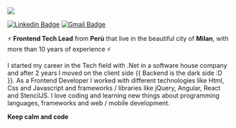 <img src="https://user-images.githubusercontent.com/6887120/87133013-00f30c00-c297-11ea-8aa2-a0ce9107fa4c.png">

[![Linkedin Badge](https://img.shields.io/badge/-gabrielmayta-blue?style=flat-square&logo=Linkedin&logoColor=white&link=https://www.linkedin.com/in/gabrielmayta/)](https://www.linkedin.com/in/gabrielmayta/)
[![Gmail Badge](https://img.shields.io/badge/-grandemayta@gmail.com-c14438?style=flat-square&logo=Gmail&logoColor=white&link=mailto:grandemayta@gmail.com)](mailto:grandemayta@gmail.com)

<!--
**grandemayta/grandemayta** is a ✨ _special_ ✨ repository because its `README.md` (this file) appears on your GitHub profile.
-->

:zap:  **Frontend Tech Lead** from **Perù** that live in the beautiful city of **Milan**, with more than 10 years of experience :zap:

I started my career in the Tech field with .Net in a software house company and after 2 years I moved on the client side {{ Backend is the dark side :D }}. As a Frontend Developer I worked with different technologies like Html, Css and Javascript and frameworks / libraries like jQuery, Angular, React and StencilJS.
I love coding and learning new things about programming languages, frameworks and web / mobile development.

**Keep calm and code**
